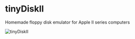 # tinyDiskII
Homemade floppy disk emulator for Apple II series computers

![tinyDiskII](tinyDiskII.png)
